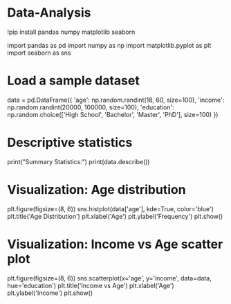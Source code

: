 # Data-Analysis

!pip install pandas numpy matplotlib seaborn

import pandas as pd
import numpy as np
import matplotlib.pyplot as plt
import seaborn as sns

# Load a sample dataset
data = pd.DataFrame({
    'age': np.random.randint(18, 60, size=100),
    'income': np.random.randint(20000, 100000, size=100),
    'education': np.random.choice(['High School', 'Bachelor', 'Master', 'PhD'], size=100)
})

# Descriptive statistics
print("Summary Statistics:")
print(data.describe())

# Visualization: Age distribution
plt.figure(figsize=(8, 6))
sns.histplot(data['age'], kde=True, color='blue')
plt.title('Age Distribution')
plt.xlabel('Age')
plt.ylabel('Frequency')
plt.show()

# Visualization: Income vs Age scatter plot
plt.figure(figsize=(8, 6))
sns.scatterplot(x='age', y='income', data=data, hue='education')
plt.title('Income vs Age')
plt.xlabel('Age')
plt.ylabel('Income')
plt.show()
